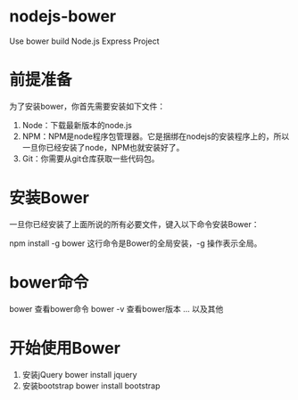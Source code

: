 # nodejs-bower
Use bower build Node.js Express Project
# 前提准备

为了安装bower，你首先需要安装如下文件：

1. Node：下载最新版本的node.js
2. NPM：NPM是node程序包管理器。它是捆绑在nodejs的安装程序上的，所以一旦你已经安装了node，NPM也就安装好了。
3. Git：你需要从git仓库获取一些代码包。
# 安装Bower

一旦你已经安装了上面所说的所有必要文件，键入以下命令安装Bower：

npm install -g bower
这行命令是Bower的全局安装，-g 操作表示全局。
# bower命令
bower 查看bower命令
bower -v 查看bower版本
... 以及其他
# 开始使用Bower
1. 安装jQuery
bower install jquery
2. 安装bootstrap
bower install bootstrap